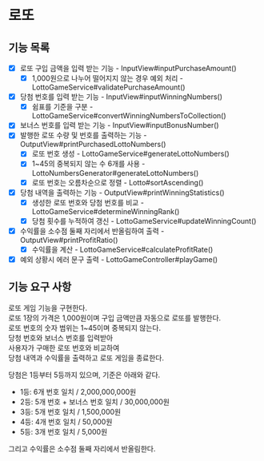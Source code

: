 # 로또

## 기능 목록
- [x] 로또 구입 금액을 입력 받는 기능 - InputView#inputPurchaseAmount()
  - [x] 1,000원으로 나누어 떨어지지 않는 경우 예외 처리 - LottoGameService#validatePurchaseAmount()
- [x] 당첨 번호를 입력 받는 기능 - InputView#inputWinningNumbers()
  - [x] 쉼표를 기준을 구분 - LottoGameService#convertWinningNumbersToCollection()
- [x] 보너스 번호를 입력 받는 기능 - InputView#inputBonusNumber()
- [x] 발행한 로또 수량 및 번호를 출력하는 기능 - OutputView#printPurchasedLottoNumbers()
  - [x] 로또 번호 생성 - LottoGameService#generateLottoNumbers()
  - [x] 1~45의 중복되지 않는 수 6개를 사용 - LottoNumbersGenerator#generateLottoNumbers() 
  - [x] 로또 번호는 오름차순으로 정렬 - Lotto#sortAscending()
- [x] 당첨 내역을 출력하는 기능 - OutputView#printWinningStatistics()
  - [x] 생성한 로또 번호와 당첨 번호를 비교 - LottoGameService#determineWinningRank()
  - [x] 당첨 횟수를 누적하여 갱신 - LottoGameService#updateWinningCount()
- [x] 수익률을 소수점 둘째 자리에서 반올림하여 출력 - OutputView#printProfitRatio()
  - [x] 수익률을 계산 - LottoGameService#calculateProfitRate()
- [x] 예외 상황시 에러 문구 출력 - LottoGameController#playGame()

## 기능 요구 사항
로또 게임 기능을 구현한다.  
로또 1장의 가격은 1,000원이며 구입 금액만큼 자동으로 로또를 발행한다.  
로또 번호의 숫자 범위는 1~45이며 중복되지 않는다.  
당청 번호와 보너스 번호를 입력받아  
사용자가 구매한 로또 번호와 비교하여  
당첨 내역과 수익률을 출력하고 로또 게임을 종료한다.

당첨은 1등부터 5등까지 있으며, 기준은 아래와 같다.
- 1등: 6개 번호 일치 / 2,000,000,000원
- 2등: 5개 번호 + 보너스 번호 일치 / 30,000,000원
- 3등: 5개 번호 일치 / 1,500,000원
- 4등: 4개 번호 일치 / 50,000원
- 5등: 3개 번호 일치 / 5,000원

그리고 수익률은 소수점 둘째 자리에서 반올림한다.